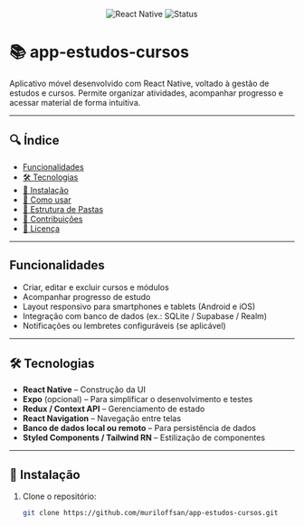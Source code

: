 <p align="center">
  <img src="https://img.shields.io/badge/React%20Native-app--estudos--cursos-61DBFB?style=for-the-badge&logo=react" alt="React Native" />
  <img src="https://img.shields.io/badge/Status-Em%20Desenvolvimento-yellow.svg" alt="Status" />
</p>

# 📚 app‑estudos‑cursos

Aplicativo móvel desenvolvido com React Native, voltado à gestão de estudos e cursos. Permite organizar atividades, acompanhar progresso e acessar material de forma intuitiva.

---

## 🔍 Índice

- [Funcionalidades](#funcionalidades)  
- [🛠️ Tecnologias](#tecnologias)  
- [🎯 Instalação](#instalação)  
- [🚀 Como usar](#🚀-como-usar)  
- [📁 Estrutura de Pastas](#📁-estrutura-de-pastas)  
- [🤝 Contribuições](#🤝-contribuições)  
- [📄 Licença](#📄-licença)

---

## Funcionalidades

- Criar, editar e excluir cursos e módulos  
- Acompanhar progresso de estudo  
- Layout responsivo para smartphones e tablets (Android e iOS)  
- Integração com banco de dados (ex.: SQLite / Supabase / Realm)  
- Notificações ou lembretes configuráveis (se aplicável)

---

## 🛠️ Tecnologias

- **React Native** – Construção da UI  
- **Expo** (opcional) – Para simplificar o desenvolvimento e testes  
- **Redux / Context API** – Gerenciamento de estado  
- **React Navigation** – Navegação entre telas  
- **Banco de dados local ou remoto** – Para persistência de dados  
- **Styled Components / Tailwind RN** – Estilização de componentes

---

## 🎯 Instalação

1. Clone o repositório:

   ```bash
   git clone https://github.com/muriloffsan/app-estudos-cursos.git
